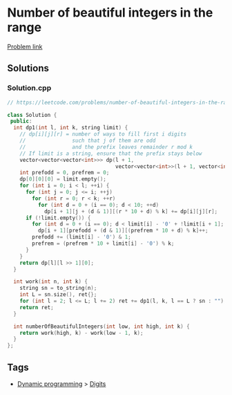 # Number of beautiful integers in the range

[Problem link](https://leetcode.com/problems/number-of-beautiful-integers-in-the-range/)

## Solutions


### Solution.cpp
```cpp
// https://leetcode.com/problems/number-of-beautiful-integers-in-the-range/

class Solution {
 public:
  int dp1(int l, int k, string limit) {
    // dp[i][j][r] = number of ways to fill first i digits
    //               such that j of them are odd
    //               and the prefix leaves remainder r mod k
    // If limit is a string, ensure that the prefix stays below
    vector<vector<vector<int>>> dp(l + 1,
                                   vector<vector<int>>(l + 1, vector<int>(k)));
    int prefodd = 0, prefrem = 0;
    dp[0][0][0] = limit.empty();
    for (int i = 0; i < l; ++i) {
      for (int j = 0; j <= i; ++j)
        for (int r = 0; r < k; ++r)
          for (int d = 0 + (i == 0); d < 10; ++d)
            dp[i + 1][j + (d & 1)][(r * 10 + d) % k] += dp[i][j][r];
      if (!limit.empty()) {
        for (int d = 0 + (i == 0); d < limit[i] - '0' + !limit[i + 1]; ++d)
          dp[i + 1][prefodd + (d & 1)][(prefrem * 10 + d) % k]++;
        prefodd += (limit[i] - '0') & 1;
        prefrem = (prefrem * 10 + limit[i] - '0') % k;
      }
    }
    return dp[l][l >> 1][0];
  }

  int work(int n, int k) {
    string sn = to_string(n);
    int L = sn.size(), ret{};
    for (int l = 2; l <= L; l += 2) ret += dp1(l, k, l == L ? sn : "");
    return ret;
  }

  int numberOfBeautifulIntegers(int low, int high, int k) {
    return work(high, k) - work(low - 1, k);
  }
};
```
## Tags

* [Dynamic programming](/Collections/dynamic-programming.md#dynamic-programming) > [Digits](/Collections/dynamic-programming.md#digits)
